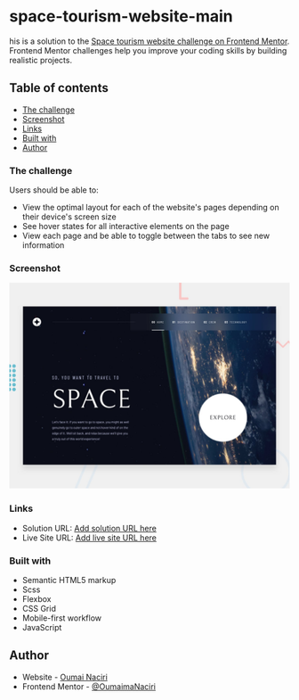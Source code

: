 # space-tourism-website-main
his is a solution to the [Space tourism website challenge on Frontend Mentor](https://www.frontendmentor.io/challenges/space-tourism-multipage-website-gRWj1URZ3). Frontend Mentor challenges help you improve your coding skills by building realistic projects. 

## Table of contents


  - [The challenge](#the-challenge)
  - [Screenshot](#screenshot)
  - [Links](#links)
- [Built with](#built-with)
- [Author](#author)

### The challenge

Users should be able to:

- View the optimal layout for each of the website's pages depending on their device's screen size
- See hover states for all interactive elements on the page
- View each page and be able to toggle between the tabs to see new information

### Screenshot

![](./preview.jpg)

### Links

- Solution URL: [Add solution URL here](https://your-solution-url.com)
- Live Site URL: [Add live site URL here](https://your-live-site-url.com)


### Built with

- Semantic HTML5 markup 
- Scss 
- Flexbox
- CSS Grid
- Mobile-first workflow
- JavaScript

## Author

- Website - [Oumai Naciri](https://oumaimanaciri.github.io/)
- Frontend Mentor - [@OumaimaNaciri](https://www.frontendmentor.io/profile/OumaimaNaciri)
